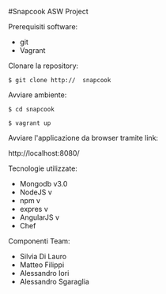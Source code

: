 #Snapcook ASW Project

Prerequisiti software:
* git
* Vagrant

Clonare la repository:

`$ git clone http://  snapcook`

Avviare ambiente:

`$ cd snapcook`

`$ vagrant up`

Avviare l'applicazione da browser tramite link:

http://localhost:8080/

Tecnologie utilizzate:
* Mongodb v3.0
* NodeJS v
* npm v
* expres v
* AngularJS v
* Chef

Componenti Team:
* Silvia Di Lauro
* Matteo Filippi
* Alessandro Iori
* Alessandro Sgaraglia
